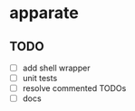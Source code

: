 # apparate

## TODO

- [ ] add shell wrapper
- [ ] unit tests
- [ ] resolve commented TODOs 
- [ ] docs